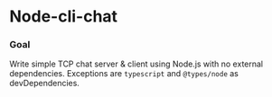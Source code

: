 # Node-cli-chat

### Goal

Write simple TCP chat server & client using Node.js with no external dependencies. Exceptions are `typescript` and `@types/node` as devDependencies.
